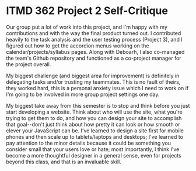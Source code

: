# ITMD 362 Project 2 Self-Critique

Our group put a lot of work into this project, and I'm happy with my contributions and with the way the final product turned out. I contributed heavily to the task analysis and the user testing process (Project 3), and I figured out how to get the accordion menus working on the calendar/projects/syllabus pages. Along with Deboarh, I also co-managed the team's Github repository and functioned as a co-project manager for the project overall.

My biggest challenge (and biggest area for improvement) is definitely in delegating tasks and/or trusting my teammates. This is no fault of theirs, they worked hard, this is a personal anxiety issue which I need to work on if I'm going to be involved in more group project settings one day. 

My biggest take away from this semester is to stop and think before you just start developing a website. Think about who will use the site, what you're trying to get them to do, and how you can design your site to accomplish that goal--don't just think about how pretty it can look or how smooth or clever your JavaScript can be. I've learned to design a site first for mobile phones and then scale up to tablets/laptops and desktops; I've learned to pay attention to the minor details because it could be something you consider small that your users love or hate; most importantly, I think I've become a more thoughtful designer in a general sense, even for projects beyond this class, and that is an invaluable skill. 
